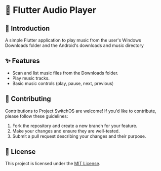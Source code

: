 # 🎵 Flutter Audio Player

## 🌟 Introduction

A simple Flutter application to play music from the user's Windows Downloads folder and the Android's downloads and music directory

## ✨ Features

-   Scan and list music files from the Downloads folder.
-   Play music tracks.
-   Basic music controls (play, pause, next, previous)

## 🤝 Contributing

Contributions to Project SwitchOS are welcome! If you'd like to contribute, please follow these guidelines:

1. Fork the repository and create a new branch for your feature.
2. Make your changes and ensure they are well-tested.
3. Submit a pull request describing your changes and their purpose.

## 📄 License

This project is licensed under the [MIT License](LICENSE).
